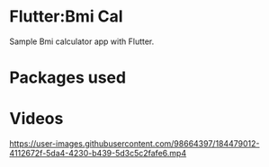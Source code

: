 # Flutter:Bmi Cal
Sample Bmi calculator app with Flutter.

# Packages used

# Videos
https://user-images.githubusercontent.com/98664397/184479012-4112672f-5da4-4230-b439-5d3c5c2fafe6.mp4
